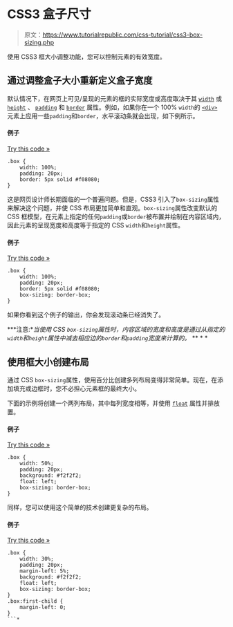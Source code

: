 # CSS3 盒子尺寸

> 原文：<https://www.tutorialrepublic.com/css-tutorial/css3-box-sizing.php>

使用 CSS3 框大小调整功能，您可以控制元素的有效宽度。

## 通过调整盒子大小重新定义盒子宽度

默认情况下，在网页上可见/呈现的元素的框的实际宽度或高度取决于其 [`width`](../css-reference/css-width-property.php) 或 [`height`](../css-reference/css-height-property.php) 、 [`padding`](../css-reference/css-padding-property.php) 和 [`border`](../css-reference/css-border-property.php) 属性。例如，如果你在一个 100% `width`的 [`<div>`](../html-reference/html-div-tag.php) 元素上应用一些`padding`和`border`，水平滚动条就会出现，如下例所示。

#### 例子

[Try this code »](../codelab.php?topic=css3&file=visible-width-and-height-of-an-element "Try this code using online Editor")

```
.box {
    width: 100%;
    padding: 20px;
    border: 5px solid #f08080;
}
```

这是网页设计师长期面临的一个普遍问题。但是，CSS3 引入了`box-sizing`属性来解决这个问题，并使 CSS 布局更加简单和直观。`box-sizing`属性改变默认的 CSS 框模型，在元素上指定的任何`padding`或`border`被布置并绘制在内容区域内，因此元素的呈现宽度和高度等于指定的 CSS `width`和`height`属性。

#### 例子

[Try this code »](../codelab.php?topic=css3&file=effect-of-box-sizing-property-on-an-element "Try this code using online Editor")

```
.box {
    width: 100%;
    padding: 20px;
    border: 5px solid #f08080;
    box-sizing: border-box;
}
```

如果你看到这个例子的输出，你会发现滚动条已经消失了。

 ***注意:**当使用 CSS `box-sizing`属性时，内容区域的宽度和高度是通过从指定的`width`和`height`属性中减去相应边的`border`和`padding`宽度来计算的。*  ** * *

## 使用框大小创建布局

通过 CSS `box-sizing`属性，使用百分比创建多列布局变得非常简单。现在，在添加填充或边框时，您不必担心元素框的最终大小。

下面的示例将创建一个两列布局，其中每列宽度相等，并使用 [`float`](../css-reference/css-float-property.php) 属性并排放置。

#### 例子

[Try this code »](../codelab.php?topic=css3&file=two-equal-column-layout-placed-alongside "Try this code using online Editor")

```
.box {
    width: 50%;
    padding: 20px;
    background: #f2f2f2;
    float: left;
    box-sizing: border-box;
}
```

同样，您可以使用这个简单的技术创建更复杂的布局。

#### 例子

[Try this code »](../codelab.php?topic=css3&file=three-equal-column-layout-placed-next-to-each-other "Try this code using online Editor")

```
.box {
    width: 30%;
    padding: 20px;
    margin-left: 5%;
    background: #f2f2f2;
    float: left;
    box-sizing: border-box;
}
.box:first-child {
    margin-left: 0;
}
```*